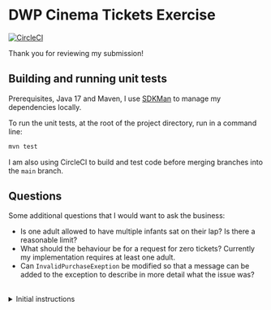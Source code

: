 # DWP Cinema Tickets Exercise

[![CircleCI](https://circleci.com/gh/brightonsbox/dwp-cinema-tickets/tree/main.svg?style=svg)](https://circleci.com/gh/brightonsbox/dwp-cinema-tickets)

Thank you for reviewing my submission!

## Building and running unit tests
Prerequisites, Java 17 and Maven, I use [SDKMan](https://sdkman.io/) to manage my dependencies locally.

To run the unit tests, at the root of the project directory, run in a command line:

```bash
mvn test
```

I am also using CircleCI to build and test code before merging branches into the `main` branch.

## Questions
Some additional questions that I would want to ask the business:

* Is one adult allowed to have multiple infants sat on their lap? Is there a reasonable limit?
* What should the behaviour be for a request for zero tickets? Currently my implementation requires at least one adult.
* Can `InvalidPurchaseExeption` be modified so that a message can be added to the exception to describe in more detail what the issue was?

<br>
<details>
<summary>Initial instructions</summary>

### Objective

This is a coding exercise which will allow you to demonstrate how you code and your approach to a given problem.

You will be assessed on:

- Your ability to write clean, well-tested and reusable code.
- How you have ensured the following business rules are correctly met.

### Business Rules

- There are 3 types of tickets i.e. Infant, Child, and Adult.
- The ticket prices are based on the type of ticket (see table below).
- The ticket purchaser declares how many and what type of tickets they want to buy.
- Multiple tickets can be purchased at any given time.
- Only a maximum of 20 tickets that can be purchased at a time.
- Infants do not pay for a ticket and are not allocated a seat. They will be sitting on an Adult's lap.
- Child and Infant tickets cannot be purchased without purchasing an Adult ticket.

|   Ticket Type    |     Price   |
| ---------------- | ----------- |
|    INFANT        |    £0       |
|    CHILD         |    £10      |
|    ADULT         |    £20      |

- There is an existing `TicketPaymentService` responsible for taking payments.
- There is an existing `SeatReservationService` responsible for reserving seats.

### Constraints

- The TicketService interface CANNOT be modified. (For Java solution only)
- The code in the thirdparty.* packages CANNOT be modified.
- The `TicketTypeRequest` SHOULD be an immutable object.

### Assumptions

You can assume:

- All accounts with an id greater than zero are valid. They also have sufficient funds to pay for any no of tickets.
- The `TicketPaymentService` implementation is an external provider with no defects. You do not need to worry about how the actual payment happens.
- The payment will always go through once a payment request has been made to the `TicketPaymentService`.
- The `SeatReservationService` implementation is an external provider with no defects. You do not need to worry about how the seat reservation algorithm works.
- The seat will always be reserved once a reservation request has been made to the `SeatReservationService`.

### Your Task

Provide a working implementation of a `TicketService` that:

- Considers the above objective, business rules, constraints & assumptions.
- Calculates the correct amount for the requested tickets and makes a payment request to the `TicketPaymentService`.
- Calculates the correct no of seats to reserve and makes a seat reservation request to the `SeatReservationService`.
- Rejects any invalid ticket purchase requests. It is up to you to identify what should be deemed as an invalid purchase request.”
</details>
